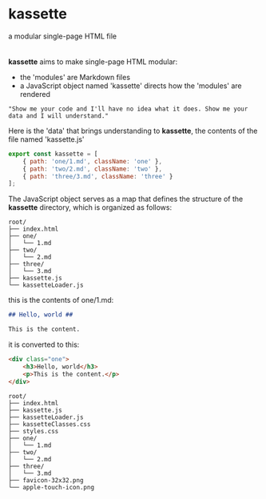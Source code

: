 # kassette #
a modular single-page HTML file
<br>
<br>
<br>
<strong>kassette</strong> aims to make single-page HTML modular:

- the 'modules' are Markdown files
- a JavaScript object named 'kassette' directs how the 'modules' are rendered

```
"Show me your code and I'll have no idea what it does. Show me your data and I will understand."
```

Here is the 'data' that brings understanding to <strong>kassette</strong>, the contents of the file named 'kassette.js'

```javascript
export const kassette = [
    { path: 'one/1.md', className: 'one' },
    { path: 'two/2.md', className: 'two' },
    { path: 'three/3.md', className: 'three' }
];
```

The JavaScript object serves as a map that defines the structure of the <strong>kassette</strong> directory, which is organized as follows:

```
root/
├── index.html
├── one/
│   └── 1.md
├── two/
│   └── 2.md
├── three/
│   └── 3.md
├── kassette.js
└── kassetteLoader.js
```


this is the contents of one/1.md:

```markdown
## Hello, world ##

This is the content.
```
it is converted to this:

```HTML
<div class="one">
    <h3>Hello, world</h3>
    <p>This is the content.</p>
</div>
```

```
root/
├── index.html
├── kassette.js
├── kassetteLoader.js
├── kassetteClasses.css
├── styles.css
├── one/
│   └── 1.md
├── two/
│   └── 2.md
├── three/
│   └── 3.md
├── favicon-32x32.png
└── apple-touch-icon.png
```
